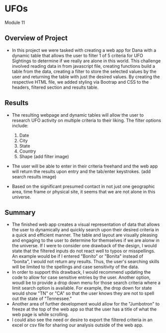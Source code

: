 # UFOs
Module 11

## Overview of Project
  - In this project we were tasked with creating a web app for Dana with a dynamic table that allows the user to filter 1 of 5 criteria for UFO Sightings to determine if we really are alone in this world. This challenge involved reading data in from javascript file, creating functions build a table from the data, creating a filter to store the selected values by the user and returning the table with just the desired values. By creating the respective HTML file, we added styling via Bootrap and CSS to the headers, filtered section and results table. 

## Results
 - The resulting webpage and dynamic tables will allow the user to research UFO activity on multiple criteria to their liking. The filter options include: 
      1. Date
      2. City
      3. State
      4. Country
      5. Shape
    (add filter image)
    
  - The user will be able to enter in their criteria freehand and the web app will return the results upon entry and the tab/enter keystrokes. 
  (add search results image)
  
  - Based on the significant presumed contact in not just one geographic area, time frame or physical site, it seems that we are not alone in this universe. 
  

## Summary
  - The finished web app creates a visual representation of data that allows the user to dynamically and quickly search upon their desired criteria in a quick and efficient manner. The table and layout are visually pleasing and engaging to the user to determine for themselves if we are alonw in the universe. If I were to consider one drawback of the design, I would state that the filtered inputs do not react well to typos or misspellings. An example would be if I entered "Bonito" or "Bonita" instead of "bonita", I would not return any results. Thus, the user's searching skills will be limited to the spellings and case sensitivity of the data. 
  - In order to support this drawback, I would recommend updating the code to allow for case sensitive entries by the user. Another option, woudl be to provide a drop down menu for those search criteria where a limit search option is available. For example, the drop down for state would show "TN" or "CA" so that the user knows they are not to spell out the state of "Tennessee."
  -  Another area of further development would allow for the "Jumbotron" to freeze at the top of the web app so that the user has a title of what the web page is while scrolling. 
  -  I could also see the need or desire to export the filtered criteria in an excel or csv file for sharing our analysis outside of the web app. 
